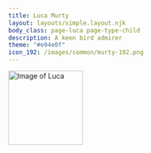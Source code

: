 ```yaml
---
title: Luca Murty
layout: layouts/simple.layout.njk
body_class: page-luca page-type-child
description: A keen bird admirer
theme: "#e94e0f"
icon_192: /images/common/murty-192.png
---
```


<img alt="Image of Luca" height="150" width="150" src="/images/luca/luca-murty_2023.jpg" class="avatar-image">

